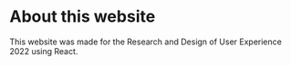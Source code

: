 # About this website

This website was made for the Research and Design of User Experience 2022 using React. 
